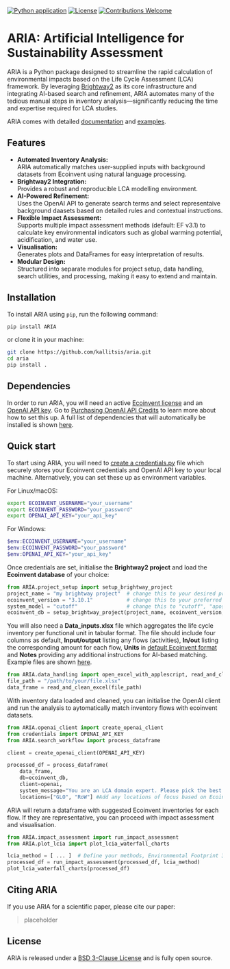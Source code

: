 [![Python application](https://github.com/kallitsis/ARIA/actions/workflows/python-app.yml/badge.svg)](https://github.com/kallitsis/ARIA/actions/workflows/python-app.yml)
[![License](https://img.shields.io/badge/License-BSD_3--Clause-blue.svg)](https://opensource.org/licenses/BSD-3-Clause)
[![Contributions Welcome](https://img.shields.io/badge/contributions-welcome-brightgreen.svg?style=flat)](https://github.com/kallitsis/ARIA)

# ARIA: Artificial Intelligence for Sustainability Assessment
 
ARIA is a Python package designed to streamline the rapid calculation of environmental impacts based on the Life Cycle Assessment (LCA) framework. By leveraging [Brightway2](https://github.com/brightway-lca) as its core infrastructure and integrating AI-based search and refinement, ARIA automates many of the tedious manual steps in inventory analysis—significantly reducing the time and expertise required for LCA studies.

ARIA comes with detailed [documentation](https://github.com/kallitsis/ARIA/wiki) and [examples](https://github.com/kallitsis/ARIA/tree/eb61f4a9ef608844cf783e6e5ca9ec34aadcf99a/examples). 

## Features

- **Automated Inventory Analysis:**  
  ARIA automatically matches user-supplied inputs with background datasets from Ecoinvent using natural language processing.
- **Brightway2 Integration:**  
  Provides a robust and reproducible LCA modelling environment.
- **AI-Powered Refinement:**  
  Uses the OpenAI API to generate search terms and select representaive background daasets based on detailed rules and contextual instructions.
- **Flexible Impact Assessment:**  
  Supports multiple impact assessment methods (default: EF v3.1) to calculate key environmental indicators such as global warming potential, acidification, and water use.
- **Visualisation:**  
  Generates plots and DataFrames for easy interpretation of results.
- **Modular Design:**  
  Structured into separate modules for project setup, data handling, search utilities, and processing, making it easy to extend and maintain.

## Installation

To install ARIA using `pip`, run the following command:

```bash
pip install ARIA
```

or clone it in your machine:

```bash
git clone https://github.com/kallitsis/aria.git
cd aria
pip install .
```

## Dependencies

In order to run ARIA, you will need an active [Ecoinvent license](https://ecoinvent.org/licenses/) and an [OpenAI API key](https://platform.openai.com/account/api-keys).
Go to [Purchasing OpenAI API Credits](https://github.com/kallitsis/ARIA/wiki/Purchasing-OpenAI-API-credits) to learn more about how to set this up. A full list of dependencies that will automatically be installed is shown [here](https://github.com/kallitsis/ARIA/wiki/Installation-steps).

## Quick start

To start using ARIA, you will need to [create a credentials.py](https://github.com/kallitsis/ARIA/wiki/Quick-start-guide) file which securely stores your Ecoinvent credentials and OpenAI API key to your local machine. Alternatively, you can set these up as environment variables.

For Linux/macOS:
```bash
export ECOINVENT_USERNAME="your_username"
export ECOINVENT_PASSWORD="your_password"
export OPENAI_API_KEY="your_api_key"
```
For Windows:
```powershell
$env:ECOINVENT_USERNAME="your_username"
$env:ECOINVENT_PASSWORD="your_password"
$env:OPENAI_API_KEY="your_api_key"
```

Once credentials are set, initialise the **Brightway2 project** and load the **Ecoinvent database** of your choice:
```python
from ARIA.project_setup import setup_brightway_project
project_name = "my brightway project"  # change this to your desired project name
ecoinvent_version = "3.10.1"           # change this to your preferred version
system_model = "cutoff"                # change this to "cutoff", "apos", or "consequential"
ecoinvent_db = setup_brightway_project(project_name, ecoinvent_version, system_model)
   ```

You will also need a **Data_inputs.xlsx** file which aggregates the life cycle inventory per functional unit in tabular format. The file should include four columns as default, **Input/output** listing any flows (activities), **In/out** listing the corresponding amount for each flow, **Units** in [default Ecoinvent format](https://eplca.jrc.ec.europa.eu/SDPDB/unitgroupList.xhtml;jsessionid=D0082C0606540373127C80107958A6E6?stock=default) and **Notes** providing any additional instructions for AI-based matching. Example files are shown [here](https://github.com/kallitsis/ARIA/tree/eb61f4a9ef608844cf783e6e5ca9ec34aadcf99a/examples).  
```python
from ARIA.data_handling import open_excel_with_applescript, read_and_clean_excel
file_path = "/path/to/your/file.xlsx"
data_frame = read_and_clean_excel(file_path)
```

With inventory data loaded and cleaned, you can initialise the OpenAI client and run the analysis to aytomatically match inventory flows with ecoinvent datasets.
```python
from ARIA.openai_client import create_openai_client
from credentials import OPENAI_API_KEY
from ARIA.search_workflow import process_dataframe

client = create_openai_client(OPENAI_API_KEY)

processed_df = process_dataframe(
    data_frame,
    db=ecoinvent_db,
    client=openai,
    system_message="You are an LCA domain expert. Please pick the best match.", #Optionally, add specific information related to your goal and scope definition or instructions on how to select datasets
    locations=["GLO", "RoW"] #Add any locations of focus based on Ecoinvent country codes
```
ARIA will return a dataframe with suggested Ecoinvent inventories for each flow. If they are representative, you can proceed with impact assessment and visualisation. 
```python
from ARIA.impact_assessment import run_impact_assessment
from ARIA.plot_lcia import plot_lcia_waterfall_charts

lcia_method = [ ... ]  # Define your methods, Environmental Footprint 3.1 default
processed_df = run_impact_assessment(processed_df, lcia_method)
plot_lcia_waterfall_charts(processed_df)
```
## Citing ARIA

If you use ARIA for a scientific paper, please cite our paper:
>placeholder

## License

ARIA is released under a [BSD 3-Clause License](LICENSE) and is fully open source.
